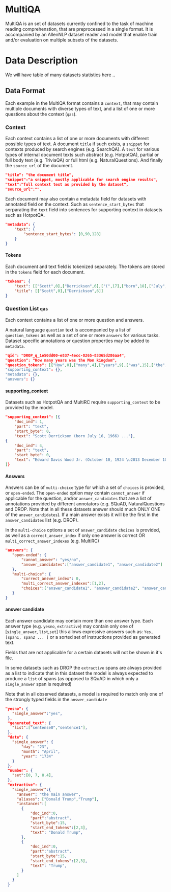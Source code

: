 # MultiQA

MultiQA is an set of datasets currently confined to the task of machine reading comprehenstion, that are preprocessed in a single format.
It is accompanied by an AllenNLP dataset reader and model that enable train and/or evaluation on multiple subsets of the datasets. 




# Data Description
We will have table of many datasets statistics here .. 

## Data Format
Each example in the MultiQA format contains a `context`, that may contain multiple documents with diverse types of text, and a list of one or more questions about the context (`qas`).

### Context

Each context contains a list of one or more documents with different possible types of text. A document `title` if such exists, a `snippet` for contexts produced by search engines (e.g. SearchQA). A `text` for various types of internal document texts such abstract (e.g. HotpotQA), partial or full body text (e.g. TriviaQA) or full html (e.g. NaturalQuestions). And finally the `source_url` of the document. 

```json
"title": "the document title",
"snippet":"a snippet, mostly applicable for search engine results", 
"text":"full context text as provided by the dataset",
"source_url":"",
```

Each document may also contain a metadata field for datasets with annotated field on the context. Such as `sentence_start_bytes`  that serparating the `text` field into sentences for supporting context in datasets such as HotpotQA.

```json
"metadata": {
    "text": {
        "sentence_start_bytes": [0,90,128]
    }
}
```

#### Tokens
Each document and text field is tokenized separately. The tokens are stored in the `tokens` field for each document.

```json
"tokens": {
    "text": [["Scott",0],["Derrickson",6],["(",17],["born",18],["July",23],["16",28]],
    "title": [["Scott",0],["Derrickson",6]]
}
```

### Question List `qas`

Each context contains a list of one or more question and answers. 

A natural language `question` text is accompanied by a list of `question_tokens` as well as a set of one or more `answers` for various tasks.  Dataset specific annotations or question properties may be added to `metadata`. 
```json
"qid": "DROP_q_1e50dd00-e837-4ecc-8265-83365d286aa4",
"question": "How many years was the Mon kingdom",
"question_tokens": [["How",0],["many",4],["years",9],["was",15],["the",19],["Mon",23],["kingdom",27]
"supporting_context": {},
"metadata": {},
"answers": {}
```

#### supporting_context

Datasets such as HotpotQA and MultiRC require `supporting_context` to be provided by the model.
  
```json
"supporting_context": [{
    "doc_ind": 1,
    "part": "text",
    "start_byte": 0,
    "text": "Scott Derrickson (born July 16, 1966) ..."},
{
    "doc_ind": 4,
    "part": "text",
    "start_byte": 0,
    "text": "Edward Davis Wood Jr. (October 10, 1924 \u2013 December 10, 1978) was an American filmmaker, ..."}
]}
```

#### Answers 

Answers can be of `multi-choice` type for which a set of `choices` is provided, or `open-ended`. The `open-ended` option may contain `cannot_answer` if applicable for the question, and/or `answer_candidates` that are a list of annotations provided by different annotators (e.g. SQuAD, NaturalQuestions and DROP. Note that in all these datasets answer should much ONLY ONE of the `answer_candidates`). If a main answer exists it will be the first in the `answer_candidates` list (e.g. DROP).

In the `multi-choice` options a set of `answer_candidate` `choices` is provided, as well as a `correct_answer_index` if only one answer is correct OR `multi_correct_answer_indexes` (e.g. MultiRC)

 ```json
"answers": {
    "open-ended": {
        "cannot_answer": "yes/no",
        "answer_candidates":["answer_candidate1", "answer_candidate2"]
    },
    "multi-choice": {
        "correct_answer_index": 0,
        "multi_correct_answer_indexes":[1,2],
        "choices":["answer_candidate1", "answer_candidate2", "answer_candidate3" ]
    }
}
```


#### answer candidate

Each answer candidate may contain more than one answer type. Each answer type (e.g. `yesno`, `extractive`) may contain only one of [`single_answer`, `list`,`set`] this allows expressive answers such as:
`Yes, [span1, span2 ... ]` or a sorted set of instructions provided as generated text.

Fields that are not applicable for a certain datasets will not be shown in it's file.

In some datasets such as DROP the `extractive` spans are always provided as a list to indicate that in this dataset the model is always expected to produce a `list` of spans (as opposed to SQuAD in which only a `single_answer` span is required)

Note that in all observed datasets, a model is required to match only one of the strongly typed fields in the `answer_candidate`


 ```json
"yesno": {
    "single_answer":"yes",
  },
  "generated_text": {
    "list":["sentense0","sentence1"],
  },
  "date": {
    "single_answer": {
        "day": "23",
        "month": "April",
        "year": "1734"
    }
  },
  "number": {
    "set":[0, 7, 8.4],
  },
  "extractive": {
    "single_answer":{
      "answer": "the main answer",
      "aliases": ["Donald Trump","Trump"],
      "instances":[
        {
            "doc_ind":0,
            "part":"abstract",
            "start_byte":15,
            "start_end_tokens":[2,3],
            "text": "Donald Trump",
        },
        {
            "doc_ind":0,
            "part":"abstract",
            "start_byte":15,
            "start_end_tokens":[2,3],
            "text": "Trump",
        }
      ]
    }
  }
```


